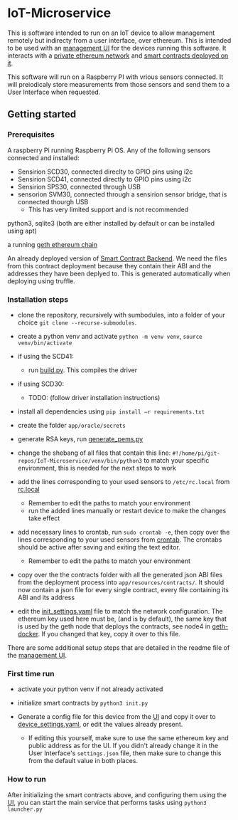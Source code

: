 # IoT-Microservice
This is software intended to run on an IoT device to allow management remotely but indirecty from a user interface, over ethereum.
This is intended to be used with an [management UI](https://github.com/vinicentus/flutter_iot_ui) for the devices running this software. It interacts with a [private ethereum network](https://github.com/vinicentus/geth-docker) and [smart contracts deployed on it](https://github.com/vinicentus/oracle-manager). 

This software will run on a Raspberry PI with vrious sensors connected. It will preiodicaly store measurements from those sensors and send them to a User Interface when requested.
## Getting started

### Prerequisites
A raspberry Pi running Raspberry Pi OS.
Any of the following sensors connected and installed:
* Sensirion SCD30, connected direclty to GPIO pins using i2c
* Sensirion SCD41, connected directly to GPIO pins using i2c
* Sensirion SPS30, connected through USB
* sensorion SVM30, connected through a sensirion sensor bridge, that is connected thourgh USB
    *  This has very limited support and is not recommended

python3, sqlite3 (both are either installed by default or can be installed using apt)

a running [geth ethereum chain](https://github.com/vinicentus/geth-docker)

An already deployed version of [Smart Contract Backend](https://github.com/vinicentus/oracle-manager). We need the files from this contract deployment because they contain their ABI and the addresses they have been deplyed to. This is generated automatically when deploying using truffle.

### Installation steps

* clone the repository, recursively with sumbodules, into a folder of your choice `git clone --recurse-submodules`.

* create a python venv and activate `python -m venv venv`, `source venv/bin/activate`

* if using the SCD41:
    * run [build.py](app/oracle/raspberry_pi_i2c_scd4x_python/build.py). This compiles the driver 

* if using SCD30:
    * TODO: (follow driver installation instructions)

* install all dependencies using `pip install –r requirements.txt`

* create the folder `app/oracle/secrets`

* generate RSA keys, run [generate_pems.py](app/oracle/generate_pems.py)

* change the shebang of all files that contain this line: `#!/home/pi/git-repos/IoT-Microservice/venv/bin/python3` to match your specific environment, this is needed for the next steps to work

* add the lines corresponding to your used sensors to `/etc/rc.local` from [rc.local](app/rc.local)
    * Remember to edit the paths to match your environment
    * run the added lines manually or restart device to make the changes take effect

* add necessary lines to crontab, run `sudo crontab -e`, then copy over the lines corresponding to your used sensors from [crontab](app/crontab). The crontabs should be active after saving and exiting the text editor.
    * Remember to edit the paths to match your environment

* copy over the the contracts folder with all the generated json ABI files from the deployment process into `app/resources/contracts/`. It should now contain a json file for every single contract, every file containing its ABI and its address

* edit the [init_settings.yaml](app/resources/init_settings.yaml) file to match the network configuration. The ethereum key used here must be, (and is by default), the same key that is used by the geth node that deploys the contracts, see node4 in [geth-docker](https://github.com/vinicentus/geth-docker). If you changed that key, copy it over to this file.

There are some additional setup steps that are detailed in the readme file of the [management UI](https://github.com/vinicentus/flutter_iot_ui).
### First time run
* activate your python venv if not already activated

* initialize smart contracts by `python3 init.py`

* Generate a config file for this device from the [UI](https://github.com/vinicentus/flutter_iot_ui) and copy it over to [device_settings.yaml](app/resources/device_settings.yaml), or edit the values already present.
    * If editing this yourself, make sure to use the same ethereum key and public address as for the UI. If you didn't already change it in the User Interface's `settings.json` file, then make sure to change this from the default value in both places.
 
### How to run
After initializing the smart contracts above, and configuring them using the [UI](https://github.com/vinicentus/flutter_iot_ui), you can start the main service that performs tasks using `python3 launcher.py`